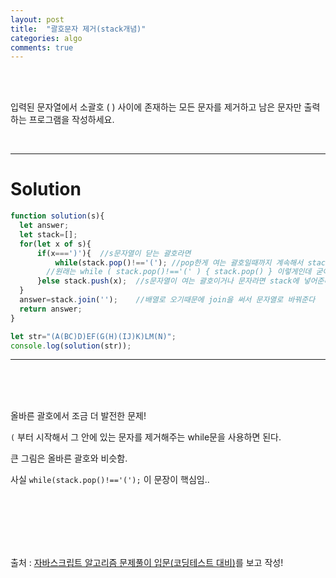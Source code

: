 ```yaml
---
layout: post
title:  "괄호문자 제거(stack개념)"
categories: algo
comments: true
---
```


<br>

<br>

입력된 문자열에서 소괄호 ( ) 사이에 존재하는 모든 문자를 제거하고 남은 문자만 출력하는 프로그램을 작성하세요.

<br>

---

# Solution

~~~js
function solution(s){  
  let answer;
  let stack=[];
  for(let x of s){
      if(x===')'){	//s문자열이 닫는 괄호라면
          while(stack.pop()!=='(');	//pop한게 여는 괄호일때까지 계속해서 stack.pop()이 실행된다
        //원래는 while ( stack.pop()!=='(' ) { stack.pop() } 이렇게인데 굳이 안써줘도 pop실행됨
      }else stack.push(x);	//s문자열이 여는 괄호이거나 문자라면 stack에 넣어준다
  }
  answer=stack.join('');	//배열로 오기때문에 join을 써서 문자열로 바꿔준다
  return answer;
}

let str="(A(BC)D)EF(G(H)(IJ)K)LM(N)";
console.log(solution(str));
~~~

---

<br>

<br>

<br>

올바른 괄호에서 조금 더 발전한 문제!

`(` 부터 시작해서 그 안에 있는 문자를 제거해주는 while문을 사용하면 된다.

큰 그림은 올바른 괄호와 비슷함.

사실 `while(stack.pop()!=='(');` 이 문장이 핵심임..

<br>

<br>

<br>

<br>

<br>

출처 :  [자바스크립트 알고리즘 문제풀이 입문(코딩테스트 대비)](https://www.inflearn.com/course/%EC%9E%90%EB%B0%94%EC%8A%A4%ED%81%AC%EB%A6%BD%ED%8A%B8-%EC%95%8C%EA%B3%A0%EB%A6%AC%EC%A6%98-%EB%AC%B8%EC%A0%9C%ED%92%80%EC%9D%B4/dashboard)를 보고 작성!

